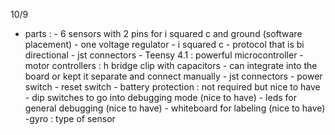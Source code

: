 10/9

- parts : 
      - 6 sensors with 2 pins for i squared c and ground (software placement)
           - one voltage regulator 
           - i squared c - protocol that is bi directional 
           - jst connectors
      - Teensy 4.1 : powerful microcontroller 
      - motor controllers : h bridge clip with capacitors 
           - can integrate into the board or kept it separate and connect manually
           - jst connectors
      - power switch
      - reset switch
      - battery protection : not required but nice to have
      - dip switches to go into debugging mode (nice to have)
      - leds for general debugging (nice to have)
      - whiteboard for labeling (nice to have)
      -gyro : type of sensor 
